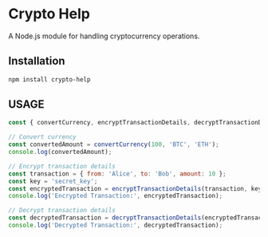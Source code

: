 # Crypto Help

A Node.js module for handling cryptocurrency operations.

## Installation

```bash
npm install crypto-help
```

## USAGE

```javascript
const { convertCurrency, encryptTransactionDetails, decryptTransactionDetails } = require('crypto-help');

// Convert currency
const convertedAmount = convertCurrency(100, 'BTC', 'ETH');
console.log(convertedAmount);

// Encrypt transaction details
const transaction = { from: 'Alice', to: 'Bob', amount: 10 };
const key = 'secret_key';
const encryptedTransaction = encryptTransactionDetails(transaction, key);
console.log('Encrypted Transaction:', encryptedTransaction);

// Decrypt transaction details
const decryptedTransaction = decryptTransactionDetails(encryptedTransaction, key);
console.log('Decrypted Transaction:', decryptedTransaction);
```